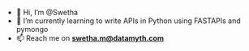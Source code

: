 - 👋 Hi, I’m @Swetha
- 🌱 I’m currently learning to write APIs in Python using FASTAPIs and pymongo
- 📫 Reach me on **swetha.m@datamyth.com**

<!---
SwethaAtDataMyth/SwethaAtDataMyth is a ✨ special ✨ repository because its `README.md` (this file) appears on your GitHub profile.
You can click the Preview link to take a look at your changes.
--->
